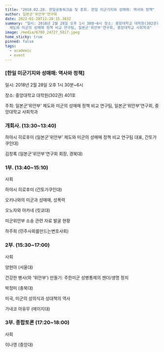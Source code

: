 ```yaml
---
title: "2018.02.28. 한일공동워크숍 및 총회. 한일 미군기지와 성매매: 역사와 정책"
author: 일본군'위안부'연구회
date: 2022-01-28T12:28:15.383Z
summary: "일시: 2018년 2월 28일 오후 1시 30분~6시 장소: 중앙대학교 대학원(302관) 401호 주최: 일본군'위안부'
  제도와 미군의 성매매 정책 비교 연구팀, 일본군'위안부'연구회, 중앙대학교 사회학과"
image: /media/6780_24727_5817.jpeg
home_sticky: true
pinned: false
tags:
  - academic
  - event
---
```

### \[한일 미군기지와 성매매: 역사와 정책]

일시: 2018년 2월 28일 오후 1시 30분~6시 

장소: 중앙대학교 대학원(302관) 401호 

주최: 일본군'위안부' 제도와 미군의 성매매 정책 비교 연구팀, 일본군'위안부'연구회, 중앙대학교 사회학과



### 개회사. (13:30~13:40)

하야시 히로후미 (일본군'위안부' 제도와 미군의 성매매 정책 비교 연구팀 대표, 간토가쿠인대)

김창록 (일본군'위안부'연구회 회장, 경북대) 



### 1부. (13:40~15:10) 

사회

하야시 히로후미 (간토가쿠인대)

오키나와의 미군과 성매매, 성폭력

오노자와 아카네 (릿쿄대)

미군위안부 소송 관련 자료 발굴 현황

하주희 (민주사회를만드는변호사회)



### 2부. (15:30~17:00)

사회

양현아 (서울대)

건강한 병사(와 '위안부') 만들기: 주한미군 성병통제의 젠더/생명 정치

박정미 (충북대)

미국, 미군의 성의식과 성대책의 역사

가네코 아유무 (메이지대)



### 3부. 종합토론 (17:20~18:00)

사회

이나영 (중앙대)